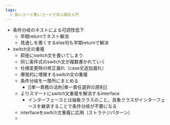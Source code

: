 ```yaml
---
tags:
  - 良いコード悪いコードで学ぶ設計入門
---
```

- 条件分岐のネストによる可読性低下
	- 早期returnでネスト解消
	- 見通しを悪くするelse句も早期returnで解決
- switch文の重複
	- 即座にswitch文を書いてしまう
	- 同じ条件式のswitch文が複数書かれていく
	- 仕様変更時の修正漏れ（case文追加漏れ）
	- 爆発的に増殖するswitch文の重複
	- 条件分岐を一箇所にまとめる
		- [[単一責務の法則|単一責任選択の原則]]
	- よりスマートにswitch文重複を解消するinterface
		- インターフェースとは抽象クラスのこと。具象クラスがインターフェースを継承することで条件分岐が不要になる
	- interfaceをswitch文重複に応用（ストラテジパターン）
	- 